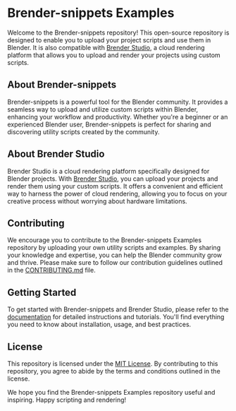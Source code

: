 # Brender-snippets Examples

Welcome to the Brender-snippets repository! This open-source repository is designed to enable you to upload your project scripts and use them in Blender. It is also compatible with [Brender Studio](www.brenderstudio.com), a cloud rendering platform that allows you to upload and render your projects using custom scripts.

## About Brender-snippets

Brender-snippets is a powerful tool for the Blender community. It provides a seamless way to upload and utilize custom scripts within Blender, enhancing your workflow and productivity. Whether you're a beginner or an experienced Blender user, Brender-snippets is perfect for sharing and discovering utility scripts created by the community.

## About Brender Studio

Brender Studio is a cloud rendering platform specifically designed for Blender projects. With [Brender Studio](www.brenderstudio.com), you can upload your projects and render them using your custom scripts. It offers a convenient and efficient way to harness the power of cloud rendering, allowing you to focus on your creative process without worrying about hardware limitations.

## Contributing

We encourage you to contribute to the Brender-snippets Examples repository by uploading your own utility scripts and examples. By sharing your knowledge and expertise, you can help the Blender community grow and thrive. Please make sure to follow our contribution guidelines outlined in the [CONTRIBUTING.md](./CONTRIBUTING.md) file.

## Getting Started

To get started with Brender-snippets and Brender Studio, please refer to the [documentation](https://brenderstudio.com/docs) for detailed instructions and tutorials. You'll find everything you need to know about installation, usage, and best practices.

## License

This repository is licensed under the [MIT License](./LICENSE). By contributing to this repository, you agree to abide by the terms and conditions outlined in the license.

We hope you find the Brender-snippets Examples repository useful and inspiring. Happy scripting and rendering!
